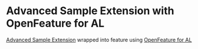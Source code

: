 
# Advanced Sample Extension with OpenFeature for AL
[Advanced Sample Extension](https://learn.microsoft.com/en-us/dynamics365/business-central/dev-itpro/developer/devenv-extension-advanced-example) wrapped into feature using [OpenFeature for AL](https://github.com/thetanz/OpenFeature-al)